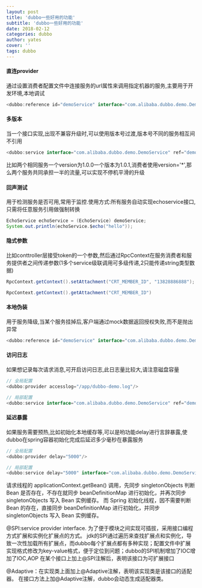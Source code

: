 ```yaml
---
layout: post
title: 'dubbo一些好用的功能'
subtitle: 'dubbo一些好用的功能'
date: 2018-02-12
categories: dubbo
author: yates
cover: ''
tags: dubbo
---
```

 
#### 直连provider
通过设置消费者配置文件中连接服务的url属性来调用指定机器的服务,主要用于开发环境,本地调试
```java
<dubbo:reference id="demoService" interface="com.alibaba.dubbo.demo.DemoService" version="1.0.0"  url="dubbo://172.18.1.205:20888/" />
```

#### 多版本

当一个接口实现,出现不兼容升级时,可以使用版本号过渡,版本号不同的服务相互间不引用
```java
<dubbo:service interface="com.alibaba.dubbo.demo.DemoService" ref="demoService" version="1.0.0" />
```
比如两个相同服务一个version为1.0.0一个版本为1.0.1,消费者使用version='*',那么两个服务共同承担一半的流量,可以实现不停机平滑的升级

#### 回声测试
用于检测服务是否可用,常用于监控.使用方式:所有服务自动实现echoservice接口,只需将任意服务引用做强制转换
```java
EchoService echoService = (EchoService) demoService;
System.out.println(echoService.$echo("hello"));
```

#### 隐式参数
比如conttroller层接受token的一个参数,然后通过RpcContext在服务消费者和服务提供者之间传递参数(1多个service级联调用可多级传递,2只能传递string类型数据)
```java
RpcContext.getContext().setAttachment("CRT_MEMBER_ID", "13828886888");

RpcContext.getContext().getAttachment("CRT_MEMBER_ID")
```

#### 本地伪装
用于服务降级,当某个服务挂掉后,客户端通过mock数据返回授权失败,而不是抛出异常
```java
<dubbo:reference id="demoService" interface="com.alibaba.dubbo.demo.DemoService"                 version="1.0.0" mock="com.alibaba.dubbo.demo.consumer.mock.DemoServiceMock"/>
```


#### 访问日志
如果想记录每次请求消息,可开启访问日志,此日志量比较大,请注意磁盘容量
```java
// 全局配置
<dubbo:provider accesslog="/app/dubbo-demo.log"/>

// 局部配置
<dubbo:service interface="com.alibaba.dubbo.demo.DemoService" ref="demoService" accesslog="/app/demo.log"/>
```

#### 延迟暴露
如果服务需要预热,比如初始化本地缓存等,可以是哟功能delay进行言辞暴露,使dubbo在spring容器初始化完成后延迟多少毫秒在暴露服务
```java
// 全局配置
<dubbo:provider delay="5000"/>

// 局部配置
<dubbo:service delay="5000" interface="com.alibaba.dubbo.demo.DemoService" ref="demoService" version="1.0.0"/>
```


请求线程的 applicationContext.getBean() 调用，先同步 singletonObjects 判断 Bean 是否存在，不存在就同步 beanDefinitionMap 进行初始化，并再次同步 singletonObjects 写入 Bean 实例缓存。
而 Spring 初始化线程，因不需要判断 Bean 的存在，直接同步 beanDefinitionMap 进行初始化，并同步 singletonObjects 写入 Bean 实例缓存。



@SPI:service provider interface. 为了便于模块之间实现可插拔，采用接口编程方式扩展和实例化扩展点的方式。
jdk的SPI通过遍历来查找扩展点和实例化，导致一次性加载所有扩展点，而dubbo每个扩展点都有多种实现；配置文件中扩展实现格式修改为key-value格式，便于定位到问题；dubbo的SPI机制增加了IOC增加了IOC,AOP
在某个接口上加上@SPI注解后，表明该接口为可扩展接口

@Adaptive：在实现类上面加上@Adaptive注解，表明该实现类是该接口的适配器。
在接口方法上加@Adaptive注解，dubbo会动态生成适配器类。